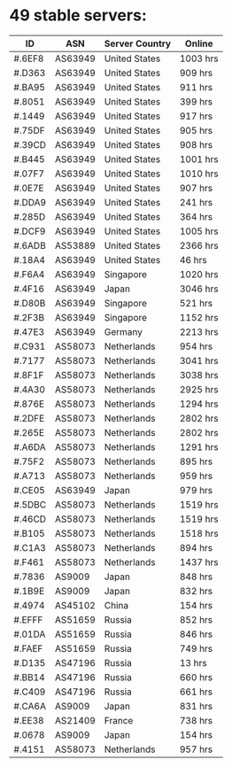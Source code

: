 # 49 stable servers:

| ID | ASN | Server Country | Online |
| ------ | ------ | ------ | ------ |
| #.6EF8 | AS63949 | United States | 1003 hrs |
| #.D363 | AS63949 | United States | 909 hrs |
| #.BA95 | AS63949 | United States | 911 hrs |
| #.8051 | AS63949 | United States | 399 hrs |
| #.1449 | AS63949 | United States | 917 hrs |
| #.75DF | AS63949 | United States | 905 hrs |
| #.39CD | AS63949 | United States | 908 hrs |
| #.B445 | AS63949 | United States | 1001 hrs |
| #.07F7 | AS63949 | United States | 1010 hrs |
| #.0E7E | AS63949 | United States | 907 hrs |
| #.DDA9 | AS63949 | United States | 241 hrs |
| #.285D | AS63949 | United States | 364 hrs |
| #.DCF9 | AS63949 | United States | 1005 hrs |
| #.6ADB | AS53889 | United States | 2366 hrs |
| #.18A4 | AS63949 | United States | 46 hrs |
| #.F6A4 | AS63949 | Singapore | 1020 hrs |
| #.4F16 | AS63949 | Japan | 3046 hrs |
| #.D80B | AS63949 | Singapore | 521 hrs |
| #.2F3B | AS63949 | Singapore | 1152 hrs |
| #.47E3 | AS63949 | Germany | 2213 hrs |
| #.C931 | AS58073 | Netherlands | 954 hrs |
| #.7177 | AS58073 | Netherlands | 3041 hrs |
| #.8F1F | AS58073 | Netherlands | 3038 hrs |
| #.4A30 | AS58073 | Netherlands | 2925 hrs |
| #.876E | AS58073 | Netherlands | 1294 hrs |
| #.2DFE | AS58073 | Netherlands | 2802 hrs |
| #.265E | AS58073 | Netherlands | 2802 hrs |
| #.A6DA | AS58073 | Netherlands | 1291 hrs |
| #.75F2 | AS58073 | Netherlands | 895 hrs |
| #.A713 | AS58073 | Netherlands | 959 hrs |
| #.CE05 | AS63949 | Japan | 979 hrs |
| #.5DBC | AS58073 | Netherlands | 1519 hrs |
| #.46CD | AS58073 | Netherlands | 1519 hrs |
| #.B105 | AS58073 | Netherlands | 1518 hrs |
| #.C1A3 | AS58073 | Netherlands | 894 hrs |
| #.F461 | AS58073 | Netherlands | 1437 hrs |
| #.7836 | AS9009 | Japan | 848 hrs |
| #.1B9E | AS9009 | Japan | 832 hrs |
| #.4974 | AS45102 | China | 154 hrs |
| #.EFFF | AS51659 | Russia | 852 hrs |
| #.01DA | AS51659 | Russia | 846 hrs |
| #.FAEF | AS51659 | Russia | 749 hrs |
| #.D135 | AS47196 | Russia | 13 hrs |
| #.BB14 | AS47196 | Russia | 660 hrs |
| #.C409 | AS47196 | Russia | 661 hrs |
| #.CA6A | AS9009 | Japan | 831 hrs |
| #.EE38 | AS21409 | France | 738 hrs |
| #.0678 | AS9009 | Japan | 154 hrs |
| #.4151 | AS58073 | Netherlands | 957 hrs |

